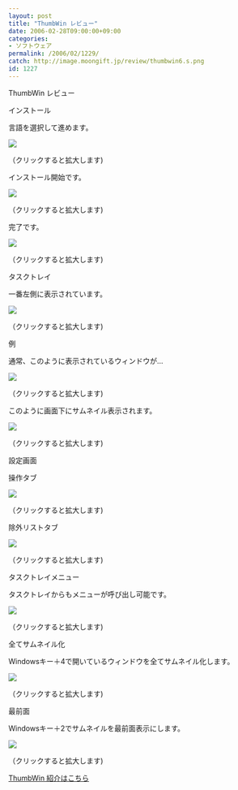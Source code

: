 ```yaml
---
layout: post
title: "ThumbWin レビュー"
date: 2006-02-28T09:00:00+09:00
categories:
- ソフトウェア
permalink: /2006/02/1229/
catch: http://image.moongift.jp/review/thumbwin6.s.png
id: 1227
---
```

ThumbWin レビュー  
<!--more-->

インストール

  

言語を選択して進めます。

  

[![](http://image.moongift.jp/review/thumbwin1.s.png)](http://image.moongift.jp/review/thumbwin1.png)  
  
（クリックすると拡大します)

  

インストール開始です。

  

[![](http://image.moongift.jp/review/thumbwin2.s.png)](http://image.moongift.jp/review/thumbwin2.png)  
  
（クリックすると拡大します)

  

完了です。

  

[![](http://image.moongift.jp/review/thumbwin3.s.png)](http://image.moongift.jp/review/thumbwin3.png)  
  
（クリックすると拡大します)

  

タスクトレイ

  

一番左側に表示されています。

  

[![](http://image.moongift.jp/review/thumbwin4.s.png)](http://image.moongift.jp/review/thumbwin4.png)  
  
（クリックすると拡大します)

  

例

  

通常、このように表示されているウィンドウが…

  

[![](http://image.moongift.jp/review/thumbwin5.s.png)](http://image.moongift.jp/review/thumbwin5.png)  
  
（クリックすると拡大します)

  

このように画面下にサムネイル表示されます。

  

[![](http://image.moongift.jp/review/thumbwin6.s.png)](http://image.moongift.jp/review/thumbwin6.png)  
  
（クリックすると拡大します)

  

設定画面

  

操作タブ

  

[![](http://image.moongift.jp/review/thumbwin7.s.png)](http://image.moongift.jp/review/thumbwin7.png)  
  
（クリックすると拡大します)

  

除外リストタブ

  

[![](http://image.moongift.jp/review/thumbwin8.s.png)](http://image.moongift.jp/review/thumbwin8.png)  
  
（クリックすると拡大します)

  

タスクトレイメニュー

  

タスクトレイからもメニューが呼び出し可能です。

  

[![](http://image.moongift.jp/review/thumbwin10.s.png)](http://image.moongift.jp/review/thumbwin10.png)  
  
（クリックすると拡大します)

  

全てサムネイル化

  

Windowsキー＋4で開いているウィンドウを全てサムネイル化します。

  

[![](http://image.moongift.jp/review/thumbwin11.s.png)](http://image.moongift.jp/review/thumbwin11.png)  
  
（クリックすると拡大します)

  

最前面

  

Windowsキー＋2でサムネイルを最前面表示にします。

  

[![](http://image.moongift.jp/review/thumbwin12.s.png)](http://image.moongift.jp/review/thumbwin12.png)  
  
（クリックすると拡大します)

  

[ThumbWin 紹介はこちら](http://fw.moongift.jp/intro/i-1223.html)

